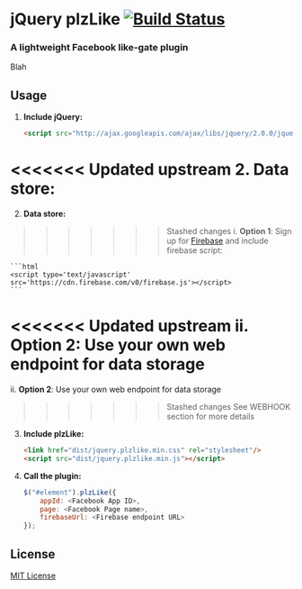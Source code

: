 # jQuery plzLike [![Build Status](https://secure.travis-ci.org/jquery-boilerplate/jquery-boilerplate.png?branch=master)](https://travis-ci.org/jquery-boilerplate/jquery-boilerplate)

### A lightweight Facebook like-gate plugin

Blah

## Usage

1. **Include jQuery:**

	```html
	<script src="http://ajax.googleapis.com/ajax/libs/jquery/2.0.0/jquery.min.js"></script>
	```

<<<<<<< Updated upstream
2. **Data store:**  
=======
2. **Data store:**
>>>>>>> Stashed changes
  i. **Option 1**: Sign up for [Firebase](http://firebase.com) and include firebase script:

	```html
	<script type='text/javascript' src='https://cdn.firebase.com/v0/firebase.js'></script>
	```
<<<<<<< Updated upstream
  ii. **Option 2**: Use your own web endpoint for data storage  
=======
  ii. **Option 2**: Use your own web endpoint for data storage
>>>>>>> Stashed changes
      See WEBHOOK section for more details

3. **Include plzLike:**

	```html
	<link href="dist/jquery.plzlike.min.css" rel="stylesheet"/>
	<script src="dist/jquery.plzlike.min.js"></script>
	```
4. **Call the plugin:**

	```javascript
	$("#element").plzLike({
		appId: <Facebook App ID>,
		page: <Facebook Page name>,
		firebaseUrl: <Firebase endpoint URL>
	});
	```

## License

[MIT License](http://davidgovea.mit-license.org/)
